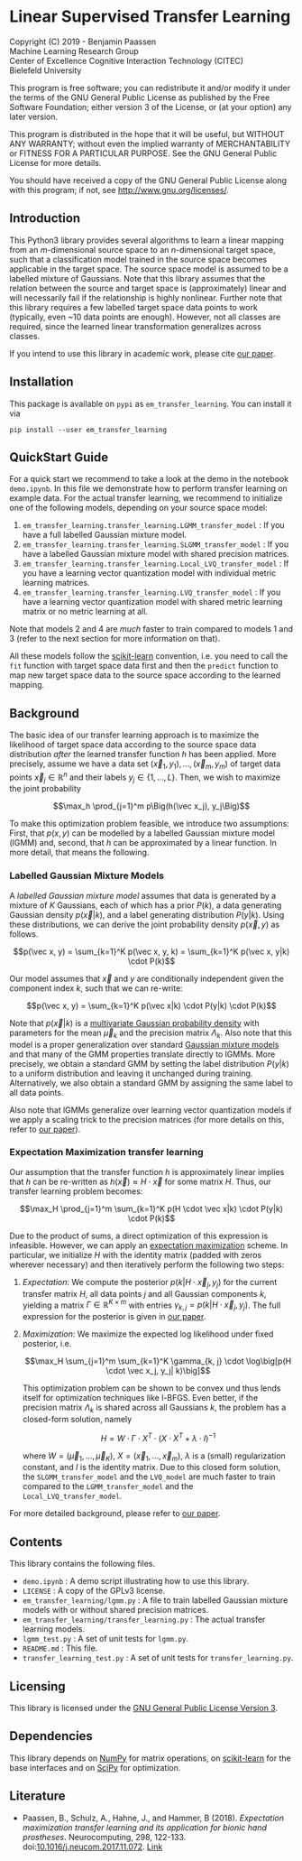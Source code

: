 # Linear Supervised Transfer Learning  

Copyright (C) 2019 - Benjamin Paassen  
Machine Learning Research Group  
Center of Excellence Cognitive Interaction Technology (CITEC)  
Bielefeld University

This program is free software; you can redistribute it and/or modify
it under the terms of the GNU General Public License as published by
the Free Software Foundation; either version 3 of the License, or
(at your option) any later version.

This program is distributed in the hope that it will be useful,
but WITHOUT ANY WARRANTY; without even the implied warranty of
MERCHANTABILITY or FITNESS FOR A PARTICULAR PURPOSE.  See the
GNU General Public License for more details.

You should have received a copy of the GNU General Public License
along with this program; if not, see <http://www.gnu.org/licenses/>.

## Introduction

This Python3 library provides several algorithms to learn a linear mapping from
an $`m`$-dimensional source space to an $`n`$-dimensional target space, such that
a classification model trained in the source space becomes applicable in the
target space. The source space model is assumed to be a labelled mixture of
Gaussians. Note that this library assumes that the relation between the source
and target space is (approximately) linear and will necessarily fail if the
relationship is highly nonlinear. Further note that this library requires a
few labelled target space data points to work (typically, even ~10 data points
are enough). However, not all classes are required, since the learned linear
transformation generalizes across classes.

If you intend to use this library in academic work, please cite [our paper][1].

## Installation

This package is available on `pypi` as `em_transfer_learning`. You can install
it via

```
pip install --user em_transfer_learning
```

## QuickStart Guide

For a quick start we recommend to take a look at the demo in the notebook
`demo.ipynb`. In this file we demonstrate how to perform transfer learning
on example data. For the actual transfer learning, we recommend to initialize
one of the following models, depending on your source space model:

1. `em_transfer_learning.transfer_learning.LGMM_transfer_model` : If you have a full labelled
   Gaussian mixture model.
2. `em_transfer_learning.transfer_learning.SLGMM_transfer_model` : If you have a labelled Gaussian
   mixture model with shared precision matrices.
3. `em_transfer_learning.transfer_learning.Local_LVQ_transfer_model` : If you have a learning vector
   quantization model with individual metric learning matrices.
4. `em_transfer_learning.transfer_learning.LVQ_transfer_model` : If you have a learning vector
   quantization model with shared metric learning matrix or no metric learning
   at all.

Note that models 2 and 4 are _much_ faster to train compared to models 1 and 3
(refer to the next section for more information on that).

All these models follow the [scikit-learn][2] convention, i.e. you need to call
the `fit` function with target space data first and then the `predict` function
to map new target space data to the source space according to the learned
mapping.

## Background

The basic idea of our transfer learning approach is to maximize the likelihood
of target space data according to the source space data distribution _after_ the
learned transfer function $`h`$ has been applied. More precisely, assume we have
a data set $`(\vec x_1, y_1), \ldots, (\vec x_m, y_m)`$ of target data points
$`\vec x_j \in \mathbb{R}^n`$ and their labels $`y_j \in \{1, \ldots, L\}`$.
Then, we wish to maximize the joint probability

```math
\max_h \prod_{j=1}^m p\Big(h(\vec x_j), y_j\Big)
```

To make this optimization problem feasible, we introduce two assumptions:
First, that $`p(x, y)`$ can be modelled by a labelled Gaussian mixture
model (lGMM) and, second, that $`h`$ can be approximated by a linear function.
In more detail, that means the following.

### Labelled Gaussian Mixture Models

A _labelled Gaussian mixture model_ assumes that data is generated by a mixture
of $`K`$ Gaussians, each of which has a prior $`P(k)`$, a data generating
Gaussian density $`p(\vec x|k)`$, and a label generating distribution
$`P(y|k)`$. Using these distributions, we can derive the joint probability
density $`p(\vec x, y)`$ as follows.

```math
p(\vec x, y) = \sum_{k=1}^K p(\vec x, y, k) = \sum_{k=1}^K p(\vec x, y|k) \cdot P(k)
```

Our model assumes that $`\vec x`$ and $`y`$ are conditionally independent given
the component index $`k`$, such that we can re-write:

```math
p(\vec x, y) = \sum_{k=1}^K p(\vec x|k) \cdot P(y|k) \cdot P(k)
```

Note that $`p(\vec x|k)`$ is a [multivariate Gaussian probability density][5]
with parameters for the mean $`\vec \mu_k`$ and the precision matrix
$`\Lambda_k`$. Also note that this model is a proper generalization over
standard [Gaussian mixture models][6] and that many of the GMM properties
translate directly to lGMMs. More precisely, we obtain a standard GMM by setting
the label distribution $`P(y|k)`$ to a uniform distribution and leaving it
unchanged during training. Alternatively, we also obtain a standard GMM by
assigning the same label to all data points.

Also note that lGMMs generalize over learning vector quantization models if we
apply a scaling trick to the precision matrices (for more details on this,
refer to [our paper][1]).

### Expectation Maximization transfer learning

Our assumption that the transfer function $`h`$ is approximately linear implies
that $`h`$ can be re-written as $`h(\vec x) \approx H \cdot \vec x`$ for some
matrix $`H`$. Thus, our transfer learning problem becomes:

```math
\max_H \prod_{j=1}^m \sum_{k=1}^K p(H \cdot \vec x|k) \cdot P(y|k) \cdot P(k)
```

Due to the product of sums, a direct optimization of this expression is
infeasible. However, we can apply an [expectation maximization][6] scheme.
In particular, we initialize $`H`$ with the identity matrix (padded with zeros
wherever necessary) and then iteratively perform the following two steps:

1. _Expectation_: We compute the posterior $`p(k|H \cdot \vec x_j, y_j)`$
	for the current transfer matrix $`H`$, all data points $`j`$ and all
    Gaussian components $`k`$, yielding a matrix $`\Gamma \in \mathbb{R}^{K \times m}`$
    with entries $`\gamma_{k,j} = p(k|H \cdot \vec x_j, y_j)`$. The full
    expression for the posterior is given in [our paper][1].
2. _Maximization_: We maximize the expected log likelihood under fixed posterior,
    i.e.
    
    ```math
    \max_H \sum_{j=1}^m \sum_{k=1}^K \gamma_{k, j} \cdot \log\big[p(H \cdot \vec x_j, y_j| k)\big]
    ```

	This optimization problem can be shown to be convex und thus lends itself
	for optimization techniques like l-BFGS. Even better, if the precision
	matrix $`\Lambda_k`$ is shared across all Gaussians $`k`$, the problem has
	a closed-form solution, namely
	
	```math
	H = W \cdot \Gamma \cdot X^T \cdot (X \cdot X^T + \lambda \cdot I)^{-1}
	```
	
	where $`W = (\vec \mu_1, \ldots, \vec \mu_K)`$, $`X = (\vec x_1, \ldots, \vec x_m)`$,
	$`\lambda`$ is a (small) regularization constant, and $`I`$ is the identity
	matrix. Due to this closed form solution, the `SLGMM_transfer_model` and
	the `LVQ_model` are much faster to train compared to the
	`LGMM_transfer_model` and the `Local_LVQ_transfer_model`.

For more detailed background, please refer to [our paper][1].

## Contents

This library contains the following files.

* `demo.ipynb` : A demo script illustrating how to use this library.
* `LICENSE` : A copy of the GPLv3 license.
* `em_transfer_learning/lgmm.py` : A file to train labelled Gaussian mixture models with or without
  shared precision matrices.
* `em_transfer_learning/transfer_learning.py` : The actual transfer learning models.
* `lgmm_test.py` : A set of unit tests for `lgmm.py`.
* `README.md` : This file.
* `transfer_learning_test.py` : A set of unit tests for `transfer_learning.py`.

## Licensing

This library is licensed under the [GNU General Public License Version 3][7].

## Dependencies

This library depends on [NumPy][3] for matrix operations, on [scikit-learn][2]
for the base interfaces and on [SciPy][4] for optimization.

## Literature

* Paassen, B., Schulz, A., Hahne, J., and Hammer, B (2018).
  _Expectation maximization transfer learning and its application for bionic hand prostheses_.
  Neurocomputing, 298, 122-133. doi:[10.1016/j.neucom.2017.11.072](https://doi.org/10.1016/j.neucom.2017.11.072). [Link][1]

<!-- References -->

[1]: https://arxiv.org/abs/1711.09256 "Paassen, B., Schulz, A., Hahne, J., and Hammer, B (2018). Expectation maximization transfer learning and its application for  bionic hand prostheses. Neurocomputing. accepted"
[2]: https://scikit-learn.org/stable/ "Scikit-learn homepage"
[3]: http://numpy.org/ "Numpy homepage"
[4]: https://scipy.org/ "SciPy homepage"
[5]: https://en.wikipedia.org/wiki/Multivariate_normal_distribution "Wikipedia page to multivariate Gaussian distributions"
[6]: http://web4.cs.ucl.ac.uk/staff/D.Barber/pmwiki/pmwiki.php?n=Brml.HomePage "Barber, D. (2012). _Bayesian Reasoning and Machine Learning_ Cambridge University Press."
[7]: https://www.gnu.org/licenses/gpl-3.0.en.html "The GNU General Public License Version 3"
